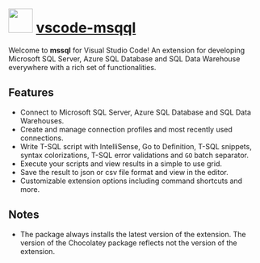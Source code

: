# <img src="https://cdn.jsdelivr.net/gh/pascalberger/chocolatey-packages@64880d5721c5a94734151c783f832c0b11151806/icons/vscode-mssql.png" width="48" height="48"/> [vscode-msqql](https://chocolatey.org/packages/vscode-msqql)

Welcome to **mssql** for Visual Studio Code! An extension for developing Microsoft SQL Server, Azure SQL Database and SQL Data Warehouse everywhere with a rich set of functionalities.

## Features

* Connect to Microsoft SQL Server, Azure SQL Database and SQL Data Warehouses.
* Create and manage connection profiles and most recently used connections.
* Write T-SQL script with IntelliSense, Go to Definition, T-SQL snippets, syntax colorizations, T-SQL error validations and ```GO``` batch separator.
* Execute your scripts and view results in a simple to use grid.
* Save the result to json or csv file format and view in the editor.
* Customizable extension options including command shortcuts and more.

## Notes

* The package always installs the latest version of the extension.
  The version of the Chocolatey package reflects not the version of the extension.

